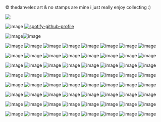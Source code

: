 © thedanvelez art
& no stamps are mine
i just really enjoy collecting :)

![](https://komarev.com/ghpvc/?username=cauIfield)

![image](https://github.com/user-attachments/assets/678fd5a1-898b-40b5-afb0-4064714cca49) [![spotify-github-profile](https://spotify-github-profile.kittinanx.com/api/view?uid=cc7ruoqolcp0f2nf5f1txlivi&cover_image=true&theme=default&show_offline=false&background_color=121212&interchange=false&bar_color=f2f2f2&bar_color_cover=true)](https://spotify-github-profile.kittinanx.com/api/view?uid=cc7ruoqolcp0f2nf5f1txlivi&redirect=true)

![image](https://github.com/user-attachments/assets/9ee7769d-a194-49b6-8166-1a88de223099)![image](https://github.com/user-attachments/assets/d89c2f5b-276d-449b-9544-be49fd12db03)

![image](https://github.com/user-attachments/assets/bc01979f-0c5a-446a-afa3-02c5b622c6cd) ![image](https://github.com/user-attachments/assets/21d62ca0-05db-4356-87fb-61ec0ed57198) ![image](https://github.com/user-attachments/assets/425471b0-0709-4e02-a6d8-1c6b8d4dff75)
![image](https://github.com/user-attachments/assets/aa911a68-a8dd-4995-9eac-69362851b53d)  ![image](https://github.com/user-attachments/assets/171b1dad-9658-4ce0-982f-94b12bf87483)
![image](https://github.com/user-attachments/assets/bab95f98-8174-40ab-b41e-547ab88d8b6c) ![image](https://github.com/user-attachments/assets/235a3509-ddf3-4b2b-b973-c619b73abddd) ![image](https://github.com/user-attachments/assets/0d3353d0-a871-4eb0-a46d-0d3f781d935a)

![image](https://github.com/user-attachments/assets/51bc483e-2ec8-4ac0-b2d8-97f4ce3297b1) ![image](https://github.com/user-attachments/assets/d9ccf98d-c495-49d2-a883-29db1e0ee18e) ![image](https://github.com/user-attachments/assets/7ef5be62-8c09-4977-9e8c-1d10936b5da2)
![image](https://github.com/user-attachments/assets/8d8df494-ab79-4d12-ab6f-27ac38383f72) ![image](https://github.com/user-attachments/assets/636c2ae0-b8b1-4734-a7ac-1b5edf5bb467) ![image](https://github.com/user-attachments/assets/dde061e3-2783-4544-abf0-dbc424a6f8b2)
![image](https://github.com/user-attachments/assets/2f5fea9b-50ae-4946-bfb3-6a6289726a83) ![image](https://github.com/user-attachments/assets/9740535a-086a-4375-add4-17fbfe5584a8) 

![image](https://github.com/user-attachments/assets/5da3450b-05e2-47f8-9737-876a2f82c952) ![image](https://github.com/user-attachments/assets/73d4154f-7fb1-42af-9dfb-c2d38f754549) ![image](https://github.com/user-attachments/assets/3745a3fb-4702-4c71-89a6-b4a985ba0597)
![image](https://github.com/user-attachments/assets/07cd87d2-d6a5-406d-9f74-6d5740eba4b9) ![image](https://github.com/user-attachments/assets/7d4f4ff7-8b83-4544-b7eb-fcb607c9ad94) ![image](https://github.com/user-attachments/assets/7e1a97df-2175-41a5-acbb-838e3a503397)
![image](https://github.com/user-attachments/assets/2847ea88-adfe-48c6-b623-024d9f53bfe6) ![image](https://github.com/user-attachments/assets/bea90719-895d-465b-b288-81bb2f423d2a)

![image](https://github.com/user-attachments/assets/be100fc9-5ebc-49de-9fce-29fc3afd6abd) ![image](https://github.com/user-attachments/assets/22eac6ce-52f4-4d6a-b0b8-cbd6cfb2fcb5) ![image](https://github.com/user-attachments/assets/231242f2-ab82-45b0-ab47-c01ec82e30a7)
![image](https://github.com/user-attachments/assets/20ac43ec-cdd9-413d-afbd-28e853f406fb) ![image](https://github.com/user-attachments/assets/f5951667-c3d4-4518-8c03-81be921bf1bf) ![image](https://github.com/user-attachments/assets/4510255e-59e6-4822-84fd-1929d1d556a8)
![image](https://github.com/user-attachments/assets/e9096eae-7c98-4f6b-8589-5136304e3b09) ![image](https://github.com/user-attachments/assets/11b4839d-0c17-4208-bbcd-45975e3c99a0)

![image](https://github.com/user-attachments/assets/f4b04d47-63c5-4b49-8281-ecd29fcbabf1) ![image](https://github.com/user-attachments/assets/d572707f-3618-4d36-85ca-b0a15b75ff5a) ![image](https://github.com/user-attachments/assets/1aeac8a3-173e-4cea-b1ac-eeac7d63be09)
![image](https://github.com/user-attachments/assets/82028314-1ab0-42aa-9a94-3b002f0a8f9f) ![image](https://github.com/user-attachments/assets/d1792a19-4ca7-4ed2-a83b-9e68fded7d68) ![image](https://github.com/user-attachments/assets/08ac506f-f52c-44da-9b27-1cfb6ff45b40)
![image](https://github.com/user-attachments/assets/6a79bb1b-d455-4029-852e-a93cd148dfda) ![image](https://github.com/user-attachments/assets/a462338a-debc-4be4-9520-ce123c76dead)

![image](https://github.com/user-attachments/assets/ab64af14-385b-465c-b4bb-aaba8c3e11fa) ![image](https://github.com/user-attachments/assets/96e7a848-dc39-45d6-b0a1-215d0cf1ef38) ![image](https://github.com/user-attachments/assets/22fe4537-f1e7-4f86-8371-4428b60b6021)
![image](https://github.com/user-attachments/assets/15ca7400-4b07-4f6f-a1f1-3a9ebe536cb9) ![image](https://github.com/user-attachments/assets/c23273ca-b5bb-4956-b0c7-7ef86b23effd) ![image](https://github.com/user-attachments/assets/476cba18-adb0-4ff5-8646-224aa2809620)
![image](https://github.com/user-attachments/assets/213655d0-a9b6-41f1-8a8d-339d67843280) ![image](https://github.com/user-attachments/assets/07de82c0-5a4e-4f64-b6c6-90db3c50e7d2)

![image](https://github.com/user-attachments/assets/5c144472-3373-42e2-b11d-70186a4ca7f0) ![image](https://github.com/user-attachments/assets/2208199d-e3e8-4705-98a0-b014ff074261) ![image](https://github.com/user-attachments/assets/3eea6a1b-e9ce-4fb5-bab7-d0f5cd567941)
![image](https://github.com/user-attachments/assets/561b3907-7747-4dbd-a95a-6914f1ce449c) ![image](https://github.com/user-attachments/assets/b79077e1-4878-481c-8258-083a85212e57) ![image](https://github.com/user-attachments/assets/5c986275-b3b1-4c1e-baa7-c43f34cffe9a)
![image](https://github.com/user-attachments/assets/502c0555-ca4c-4dd0-b4ad-9b8063b64ae2) ![image](https://github.com/user-attachments/assets/dcfe17ed-5021-40a1-af5a-4062a947adc6)

![image](https://github.com/user-attachments/assets/d3b06de0-d95c-4403-8336-55c4cf33cc3f) ![image](https://github.com/user-attachments/assets/715ec2df-0671-426c-b192-37d884a5962c) ![image](https://github.com/user-attachments/assets/0994aebf-41a7-481c-bc47-a6d15288244a)
![image](https://github.com/user-attachments/assets/cdae90d2-4e5d-4767-8702-9cd696cf0965) ![image](https://github.com/user-attachments/assets/5baace88-919d-4b87-9ae5-962e936d94c5) ![image](https://github.com/user-attachments/assets/8b6840d1-1dc4-44b6-8df3-d008642eeb10)
![image](https://github.com/user-attachments/assets/44a0c249-49d7-4cb0-bc09-271d0e737154) ![image](https://github.com/user-attachments/assets/af5ae6c8-050b-400b-b2d9-8d201311da8e)



































